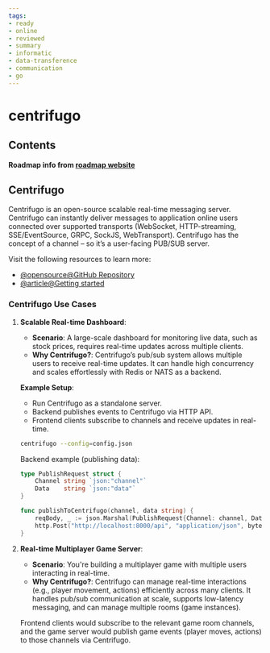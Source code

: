 ```yaml
---
tags:
- ready
- online
- reviewed
- summary
- informatic
- data-transference
- communication
- go
---
```


# centrifugo

## Contents

__Roadmap info from [roadmap website](https://roadmap.sh/golang/go-realtime-communication/centrifugo)__

## Centrifugo

Centrifugo is an open-source scalable real-time messaging server. Centrifugo can instantly deliver messages to application online users connected over supported transports (WebSocket, HTTP-streaming, SSE/EventSource, GRPC, SockJS, WebTransport). Centrifugo has the concept of a channel – so it’s a user-facing PUB/SUB server.

Visit the following resources to learn more:

- [@opensource@GitHub Repository](https://github.com/centrifugal/centrifugo)
- [@article@Getting started](https://centrifugal.dev/docs/getting-started/introduction)

### __Centrifugo__ Use Cases

1. __Scalable Real-time Dashboard__:
   - __Scenario__: A large-scale dashboard for monitoring live data, such as stock prices, requires real-time updates across multiple clients.
   - __Why Centrifugo?__: Centrifugo’s pub/sub system allows multiple users to receive real-time updates. It can handle high concurrency and scales effortlessly with Redis or NATS as a backend.

   __Example Setup__:
   - Run Centrifugo as a standalone server.
   - Backend publishes events to Centrifugo via HTTP API.
   - Frontend clients subscribe to channels and receive updates in real-time.

   ```bash
   centrifugo --config=config.json
   ```

   Backend example (publishing data):

   ```go
   type PublishRequest struct {
       Channel string `json:"channel"`
       Data    string `json:"data"`
   }

   func publishToCentrifugo(channel, data string) {
       reqBody, _ := json.Marshal(PublishRequest{Channel: channel, Data: data})
       http.Post("http://localhost:8000/api", "application/json", bytes.NewBuffer(reqBody))
   }
   ```

2. __Real-time Multiplayer Game Server__:
   - __Scenario__: You're building a multiplayer game with multiple users interacting in real-time.
   - __Why Centrifugo?__: Centrifugo can manage real-time interactions (e.g., player movement, actions) efficiently across many clients. It handles pub/sub communication at scale, supports low-latency messaging, and can manage multiple rooms (game instances).

   Frontend clients would subscribe to the relevant game room channels, and the game server would publish game events (player moves, actions) to those channels via Centrifugo.
